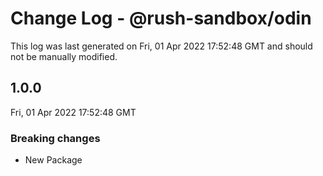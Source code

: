# Change Log - @rush-sandbox/odin

This log was last generated on Fri, 01 Apr 2022 17:52:48 GMT and should not be manually modified.

## 1.0.0
Fri, 01 Apr 2022 17:52:48 GMT

### Breaking changes

- New Package

